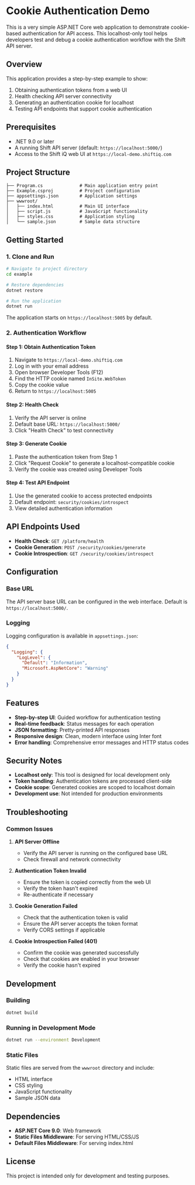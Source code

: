 # Cookie Authentication Demo

This is a very simple ASP.NET Core web application to demonstrate cookie-based authentication for API access. This localhost-only tool helps developers test and debug a cookie authentication workflow with the Shift API server.

## Overview

This application provides a step-by-step example to show:
1. Obtaining authentication tokens from a web UI
2. Health checking API server connectivity
3. Generating an authentication cookie for localhost
4. Testing API endpoints that support cookie authentication

## Prerequisites

- .NET 9.0 or later
- A running Shift API server (default: `https://localhost:5000/`)
- Access to the Shift iQ web UI at `https://local-demo.shiftiq.com`

## Project Structure

```
├── Program.cs              # Main application entry point
├── Example.csproj          # Project configuration
├── appsettings.json        # Application settings
├── wwwroot/
│   ├── index.html          # Main UI interface
│   ├── script.js           # JavaScript functionality
│   ├── styles.css          # Application styling
│   └── sample.json         # Sample data structure
```

## Getting Started

### 1. Clone and Run

```bash
# Navigate to project directory
cd example

# Restore dependencies
dotnet restore

# Run the application
dotnet run
```

The application starts on `https://localhost:5005` by default.

### 2. Authentication Workflow

#### Step 1: Obtain Authentication Token
1. Navigate to `https://local-demo.shiftiq.com`
2. Log in with your email address
3. Open browser Developer Tools (F12)
4. Find the HTTP cookie named `InSite.WebToken`
5. Copy the cookie value
6. Return to `https://localhost:5005`

#### Step 2: Health Check
1. Verify the API server is online
2. Default base URL: `https://localhost:5000/`
3. Click "Health Check" to test connectivity

#### Step 3: Generate Cookie
1. Paste the authentication token from Step 1
2. Click "Request Cookie" to generate a localhost-compatible cookie
3. Verify the cookie was created using Developer Tools

#### Step 4: Test API Endpoint
1. Use the generated cookie to access protected endpoints
2. Default endpoint: `security/cookies/introspect`
3. View detailed authentication information

## API Endpoints Used

- **Health Check**: `GET /platform/health`
- **Cookie Generation**: `POST /security/cookies/generate`
- **Cookie Introspection**: `GET /security/cookies/introspect`

## Configuration

### Base URL
The API server base URL can be configured in the web interface. Default is `https://localhost:5000/`.

### Logging
Logging configuration is available in `appsettings.json`:
```json
{
  "Logging": {
    "LogLevel": {
      "Default": "Information",
      "Microsoft.AspNetCore": "Warning"
    }
  }
}
```

## Features

- **Step-by-step UI**: Guided workflow for authentication testing
- **Real-time feedback**: Status messages for each operation
- **JSON formatting**: Pretty-printed API responses
- **Responsive design**: Clean, modern interface using Inter font
- **Error handling**: Comprehensive error messages and HTTP status codes

## Security Notes

- **Localhost only**: This tool is designed for local development only
- **Token handling**: Authentication tokens are processed client-side
- **Cookie scope**: Generated cookies are scoped to localhost domain
- **Development use**: Not intended for production environments

## Troubleshooting

### Common Issues

1. **API Server Offline**
   - Verify the API server is running on the configured base URL
   - Check firewall and network connectivity

2. **Authentication Token Invalid**
   - Ensure the token is copied correctly from the web UI
   - Verify the token hasn't expired
   - Re-authenticate if necessary

3. **Cookie Generation Failed**
   - Check that the authentication token is valid
   - Ensure the API server accepts the token format
   - Verify CORS settings if applicable

4. **Cookie Introspection Failed (401)**
   - Confirm the cookie was generated successfully
   - Check that cookies are enabled in your browser
   - Verify the cookie hasn't expired

## Development

### Building
```bash
dotnet build
```

### Running in Development Mode
```bash
dotnet run --environment Development
```

### Static Files
Static files are served from the `wwwroot` directory and include:
- HTML interface
- CSS styling
- JavaScript functionality
- Sample JSON data

## Dependencies

- **ASP.NET Core 9.0**: Web framework
- **Static Files Middleware**: For serving HTML/CSS/JS
- **Default Files Middleware**: For serving index.html

## License

This project is intended only for development and testing purposes.